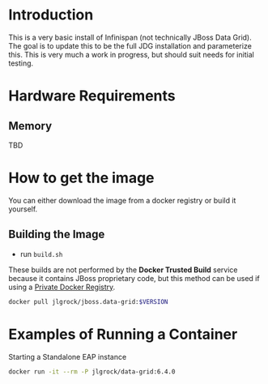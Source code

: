 # Introduction

This is a very basic install of Infinispan (not technically JBoss Data Grid).  The goal is to update this to be the full JDG installation and parameterize this.  This is very much a work in progress, but should suit needs for initial testing.

# Hardware Requirements

## Memory

TBD

# How to get the image

You can either download the image from a docker registry or build it yourself.

## Building the Image
* run `build.sh`

These builds are not performed by the **Docker Trusted Build** service because it contains JBoss proprietary code, but this method can be used if using a [Private Docker Registry](https://docs.docker.com/registry/deploying/).

```bash
docker pull jlgrock/jboss.data-grid:$VERSION
```

# Examples of Running a Container

Starting a Standalone EAP instance
```bash
docker run -it --rm -P jlgrock/data-grid:6.4.0
```

